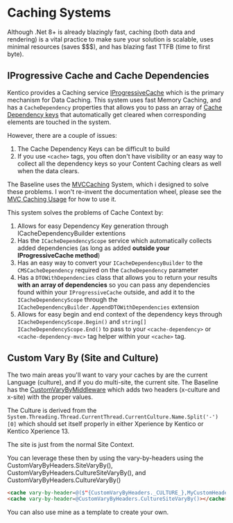 # Caching Systems

Although .Net 8+ is already blazingly fast, caching (both data and rendering) is a vital practice to make sure your solution is scalable, uses minimal resources (saves $$$), and has blazing fast TTFB (time to first byte).

## IProgressive Cache and Cache Dependencies

Kentico provides a Caching service [IProgressiveCache](https://docs.kentico.com/developers-and-admins/development/caching/data-caching) which is the primary mechanism for Data Caching.  This system uses fast Memory Caching, and has a `CacheDependency` properties that allows you to pass an array of [Cache Dependency keys](https://docs.kentico.com/developers-and-admins/development/caching/cache-dependencies) that automatically get cleared when corresponding elements are touched in the system.

However, there are a couple of issues:

1. The Cache Dependency Keys can be difficult to build
2. If you use `<cache>` tags, you often don't have visibility or an easy way to collect all the dependency keys so your Content Caching clears as well when the data clears.

The Baseline uses the [MVCCaching](https://github.com/KenticoDevTrev/MVCCaching) System, which i designed to solve these problems.  I won't re-invent the documentation wheel, please see the [MVC Caching Usage](https://github.com/KenticoDevTrev/MVCCaching/blob/master/README.md#usage) for how to use it. 

This system solves the problems of Cache Context by:

1. Allows for easy Dependency Key generation through ICacheDependencyBuilder extentions
2. Has the `ICacheDependencyScope` service which automatically collects added dependencies (as long as added **outside your IProgressiveCache method**)
3. Has an easy way to convert your `ICacheDependencyBuilder` to the `CMSCacheDependency` required on the `CacheDependency` parameter
4. Has a `DTOWithDependencies` class that allows you to return your results **with an array of dependencies** so you can pass any dependencies found within your `IProgressiveCache` outside, and add it to the `ICacheDependencyScope` through the `ICacheDependencyBuilder.AppendDTOWithDependencies` extension
5. Allows for easy begin and end context of the dependency keys through `ICacheDependencyScope.Begin()` and `string[] ICacheDependencyScope.End()` to pass to your `<cache-dependency>` or `<cache-dependency-mvc>` tag helper within your `<cache>` tag.

## Custom Vary By (Site and Culture)

The two main areas you'll want to vary your caches by are the current Language (culture), and if you do multi-site, the current site.  The Baseline has the [CustomVaryByMiddleware](../src/Core/Core.RCL/Middleware/CustomVaryByMiddleware.cs) which adds two headers (x-culture and x-site) with the proper values.

The Culture is derived from the `System.Threading.Thread.CurrentThread.CurrentCulture.Name.Split('-')[0]` which should set itself properly in either Xperience by Kentico or Kentico Xperience 13.

The site is just from the normal Site Context.

You can leverage these then by using the vary-by-headers using the CustomVaryByHeaders.SiteVaryBy(), CustomVaryByHeaders.CultureSiteVaryBy(), and CustomVaryByHeaders.CultureVaryBy()

```html
<cache vary-by-header=@($"{CustomVaryByHeaders._CULTURE_},MyCustomHeaderVaryBy")></cache>
<cache vary-by-header=@CustomVaryByHeaders.CultureSiteVaryBy()></cache>
```

You can also use mine as a template to create your own.